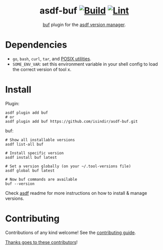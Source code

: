 <div align="center">

# asdf-buf [![Build](https://github.com/isindir/asdf-buf/actions/workflows/build.yml/badge.svg)](https://github.com/isindir/asdf-buf/actions/workflows/build.yml) [![Lint](https://github.com/isindir/asdf-buf/actions/workflows/lint.yml/badge.svg)](https://github.com/isindir/asdf-buf/actions/workflows/lint.yml)

[buf](https://github.com/bufbuild/buf) plugin for the [asdf version manager](https://asdf-vm.com).

</div>

# Dependencies

- `go`, `bash`, `curl`, `tar`, and [POSIX utilities](https://pubs.opengroup.org/onlinepubs/9699919799/idx/utilities.html).
- `SOME_ENV_VAR`: set this environment variable in your shell config to load the correct version of tool x.

# Install

Plugin:

```shell
asdf plugin add buf
# or
asdf plugin add buf https://github.com/isindir/asdf-buf.git
```

buf:

```shell
# Show all installable versions
asdf list-all buf

# Install specific version
asdf install buf latest

# Set a version globally (on your ~/.tool-versions file)
asdf global buf latest

# Now buf commands are available
buf --version
```

Check [asdf](https://github.com/asdf-vm/asdf) readme for more instructions on how to
install & manage versions.

# Contributing

Contributions of any kind welcome! See the [contributing guide](contributing.md).

[Thanks goes to these contributors](https://github.com/isindir/asdf-buf/graphs/contributors)!
